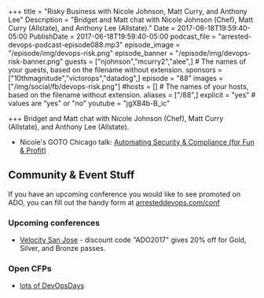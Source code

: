 +++
title = "Risky Business with Nicole Johnson, Matt Curry, and Anthony Lee"
Description = "Bridget and Matt chat with Nicole Johnson (Chef), Matt Curry (Allstate), and Anthony Lee (Allstate)."
Date = 2017-06-18T19:59:40-05:00
PublishDate = 2017-06-18T19:59:40-05:00
podcast_file = "arrested-devops-podcast-episode088.mp3"
episode_image = "/episode/img/devops-risk.png"
episode_banner = "/episode/img/devops-risk-banner.png"
guests = ["njohnson","mcurry2","alee",] # The names of your guests, based on the filename without extension.
sponsors = ["10thmagnitude","victorops","datadog",]
episode = "88"
images = ["/img/social/fb/devops-risk.png"]
#hosts = [] # The names of your hosts, based on the filename without extension.
aliases = ["/88",]
explicit = "yes" # values are "yes" or "no"
youtube = "jgXB4b-B_ic"

+++
Bridget and Matt chat with Nicole Johnson (Chef), Matt Curry (Allstate), and Anthony Lee (Allstate).

* Nicole's GOTO Chicago talk: [Automating Security & Compliance (for Fun & Profit)](https://gotochgo.com/2017/sessions/89)

## Community & Event Stuff

If you have an upcoming conference you would like to see promoted on ADO, you can fill out the handy form at [arresteddevops.com/conf](https://arresteddevops.com/conf)

### Upcoming conferences

- [Velocity San Jose](https://conferences.oreilly.com/velocity/vl-ca) - discount code "ADO2017" gives 20% off for Gold, Silver, and Bronze passes.

### Open CFPs

* [lots of DevOpsDays](https://devopsdays.org/speaking)
